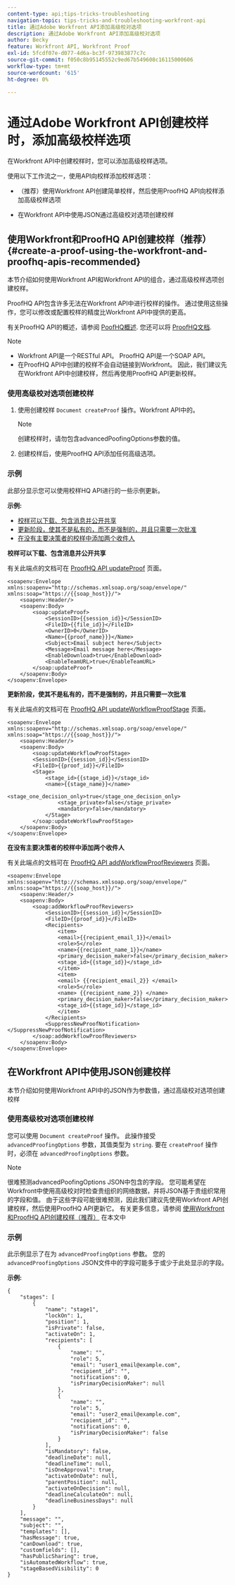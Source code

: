 ```yaml
---
content-type: api;tips-tricks-troubleshooting
navigation-topic: tips-tricks-and-troubleshooting-workfront-api
title: 通过Adobe Workfront API添加高级校对选项
description: 通过Adobe Workfront API添加高级校对选项
author: Becky
feature: Workfront API, Workfront Proof
exl-id: 5fcdf07e-d077-4d6a-bc3f-973983877c7c
source-git-commit: f050c8b95145552c9ed67b549608c16115000606
workflow-type: tm+mt
source-wordcount: '615'
ht-degree: 0%

---
```



# 通过Adobe Workfront API创建校样时，添加高级校样选项

在Workfront API中创建校样时，您可以添加高级校样选项。

使用以下工作流之一，使用API向校样添加校样选项：

* （推荐）使用Workfront API创建简单校样，然后使用ProofHQ API向校样添加高级校样选项

* 在Workfront API中使用JSON通过高级校对选项创建校样

## 使用Workfront和ProofHQ API创建校样（推荐） {#create-a-proof-using-the-workfront-and-proofhq-apis-recommended}

本节介绍如何使用Workfront API和Workfront API的组合，通过高级校样选项创建校样。

ProofHQ API包含许多无法在Workfront API中进行校样的操作。 通过使用这些操作，您可以修改或配置校样的精度比Workfront API中提供的更高。

有关ProofHQ API的概述，请参阅 [PoofHQ概述](../../proofhq-api/general/overview.md). 您还可以将 [ProofHQ文档](https://api.proofhq.com/home.html).

>[!NOTE]
>
>* Workfront API是一个RESTful API。 ProofHQ API是一个SOAP API。
>* 在ProofHQ API中创建的校样不会自动链接到Workfront。 因此，我们建议先在Workfront API中创建校样，然后再使用ProofHQ API更新校样。
>


### 使用高级校对选项创建校样

1. 使用创建校样 `Document createProof` 操作。Workfront API中的。

   >[!NOTE]
   创建校样时，请勿包含advancedPoofingOptions参数的值。

1. 创建校样后，使用ProofHQ API添加任何高级选项。

### 示例

此部分显示您可以使用校样HQ API进行的一些示例更新。

**示例:**

* [校样可以下载、包含消息并公开共享](#proof-can-be-downloaded-has-a-message-and-is-shared-publicly)
* [更新阶段，使其不是私有的，而不是强制的，并且只需要一次批准](#update-a-stage-so-that-it-is-not-private-not-mandatory-and-requires-only-one-approval)
* [在没有主要决策者的校样中添加两个收件人](#add-two-recipients-to-a-proof-with-no-primary-decision-maker)

**校样可以下载、包含消息并公开共享**

有关此端点的文档可在 [ProofHQ API updateProof](https://api.proofhq.com/home/proofs/updateproof.html) 页面。

<!-- [Copy](javascript:void(0);) -->

```
<soapenv:Envelope xmlns:soapenv="http://schemas.xmlsoap.org/soap/envelope/" xmlns:soap="https://{{soap_host}}/">
    <soapenv:Header/>
    <soapenv:Body>
        <soap:updateProof>
            <SessionID>{{session_id}}</SessionID>
            <FileID>{{file_id}}</FileID>
            <OwnerID>0</OwnerID>
            <Name>{{proof_name}}}</Name>
            <Subject>Email subject here</Subject>
            <Message>Email message here</Message>
            <EnableDownload>true</EnableDownload>
            <EnableTeamURL>true</EnableTeamURL>
        </soap:updateProof>
    </soapenv:Body>
</soapenv:Envelope>
```

**更新阶段，使其不是私有的，而不是强制的，并且只需要一次批准**

有关此端点的文档可在 [ProofHQ API updateWorkflowProofStage](https://api.proofhq.com/updateworkflowproofstage.html) 页面。

<!-- [Copy](javascript:void(0);) -->

```
<soapenv:Envelope xmlns:soapenv="http://schemas.xmlsoap.org/soap/envelope/" xmlns:soap="https://{{soap_host}}/">
    <soapenv:Header/>
    <soapenv:Body>
        <soap:updateWorkflowProofStage>
        <SessionID>{{session_id}}</SessionID>
        <FileID>{{proof_id}}</FileID>
        <Stage>
            <stage_id>{{stage_id}}</stage_id>
            <name>{{stage_name}}</name>
                <stage_one_decision_only>true</stage_one_decision_only>
                <stage_private>false</stage_private>
                <mandatory>false</mandatory>
            </Stage>
        </soap:updateWorkflowProofStage>
    </soapenv:Body>
</soapenv:Envelope>
```

**在没有主要决策者的校样中添加两个收件人**

有关此端点的文档可在 [ProofHQ API addWorkflowProofReviewers](https://api.proofhq.com/addworkflowproofreviewers.html) 页面。

<!-- [Copy](javascript:void(0);) -->

```
<soapenv:Envelope xmlns:soapenv="http://schemas.xmlsoap.org/soap/envelope/" xmlns:soap="https://{{soap_host}}/">
    <soapenv:Header/>
    <soapenv:Body>
        <soap:addWorkflowProofReviewers>
            <SessionID>{{session_id}}</SessionID>
            <FileID>{{proof_id}}</FileID>
            <Recipients>
                <item>
                <email>{{recipient_email_1}}</email>
                <role>5</role>
                <name>{{recipient_name_1}}</name>
                <primary_decision_maker>false</primary_decision_maker>
                <stage_id>{{stage_id}}</stage_id>
                </item>
                <item>
                <email> {{recipient_email_2}} </email>
                <role>5</role>
                <name> {{recipient_name_2}} </name>
                <primary_decision_maker>false</primary_decision_maker>
                <stage_id>{{stage_id}}</stage_id>
                </item>
            </Recipients>
            <SuppressNewProofNotification></SuppressNewProofNotification>
        </soap:addWorkflowProofReviewers>
    </soapenv:Body>
</soapenv:Envelope>
```

## 在Workfront API中使用JSON创建校样

本节介绍如何使用Workfront API中的JSON作为参数值，通过高级校对选项创建校样

### 使用高级校对选项创建校样

您可以使用 `Document createProof` 操作。 此操作接受 `advancedProofingOptions` 参数，其值类型为 `string`. 要在 `createProof` 操作时，必须在 `advancedProofingOptions` 参数。

>[!NOTE]
很难预测advancedPoofingOptions JSON中包含的字段。 您可能希望在Workfront中使用高级校对时检查贵组织的网络数据，并将JSON基于贵组织常用的字段和值。
由于这些字段可能很难预测，因此我们建议先使用Workfront API创建校样，然后使用ProofHQ API更新它。 有关更多信息，请参阅 [使用Workfront和ProofHQ API创建校样（推荐）](#create-a-proof-using-the-workfront-and-proofhq-apis-recommended) 在本文中

### 示例

此示例显示了在为 `advancedProofingOptions` 参数。 您的 `advancedProofingOptions` JSON文件中的字段可能多于或少于此处显示的字段。

**示例:**

<!-- [Copy](javascript:void(0);) -->

```
{
    "stages": [
        {
            "name": "stage1",
            "lockOn": 1,
            "position": 1,
            "isPrivate": false,
            "activateOn": 1,
            "recipients": [
                {
                    "name": "",
                    "role": 5,
                    "email": "user1_email@example.com",
                    "recipient_id": "",
                    "notifications": 0,
                    "isPrimaryDecisionMaker": null
                },
                {
                    "name": "",
                    "role": 5,
                    "email": "user2_email@example.com",
                    "recipient_id": "",
                    "notifications": 0,
                    "isPrimaryDecisionMaker": false
                }
            ],
            "isMandatory": false,
            "deadlineDate": null,
            "deadlineTime": null,
            "isOneApproval": true,
            "activateOnDate": null,
            "parentPosition": null,
            "activateOnDecision": null,
            "deadlineCalculateOn": null,
            "deadlineBusinessDays": null
        }
    ],
    "message": "",
    "subject": "",
    "templates": [],
    "hasMessage": true,
    "canDownload": true,
    "customfields": [],
    "hasPublicSharing": true,
    "isAutomatedWorkflow": true,
    "stageBasedVisibility": 0
}
```
